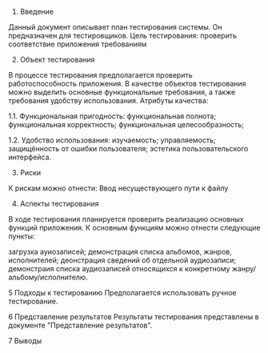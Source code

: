   1. Введение
  
Данный документ описывает план тестирования системы. Он предназначен для тестировщиков. Цель тестирования: проверить соответствие приложения требованиям

  2. Объект тестирования
  
В процессе тестирования предполагается проверить работоспособность приложения.
В качестве объектов тестирования можно выделить основные функциональные требования, а также требования удобству использования.
Атрибуты качества:

1.1. Функциональная пригодность:
функциональная полнота;
функциональная корректность;
функциональная целесообразность;

1.2. Удобство использования:
изучаемость;
управляемость;
защищённость от ошибки пользователя;
эстетика пользовательского интерфейса.

  3. Риски
  
К рискам можно отнести:
Ввод несуществующего пути к файлу
  
  4. Аспекты тестирования

В ходе тестирования планируется проверить реализацию основных функций приложения.
К основным функциям можно отнести следующие пункты:

загрузка ауиозаписей;
демонстрация списка альбомов, жанров, исполнителей;
деонстрация сведений об отдельной аудиозаписи;
демонстраия списка аудиозаписей относящихся к конкретному жанру/альбому/исполнителю.

5 Подходы к тестированию
Предполагается использовать ручное тестирование.

6 Представление результатов
Результаты тестирования представлены в документе "Представление результатов".

7 Выводы
